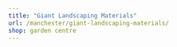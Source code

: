 ```yaml
---
title: "Giant Landscaping Materials"
url: /manchester/giant-landscaping-materials/
shop: garden centre
---
```

